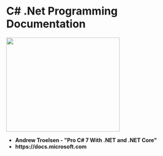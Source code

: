 # C# .Net Programming Documentation
<img src="https://user-images.githubusercontent.com/45730967/57372888-f37c5680-71a7-11e9-840e-dfaf35a38245.jpg" width="300px" height="249px" />
<ul><li><b> Andrew Troelsen - "Pro C# 7 With .NET and .NET Core"</b></li>
    <li><b>https://docs.microsoft.com</b></li></ul>
